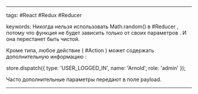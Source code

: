 ____

tags: #React #Redux #Reducer

keywords:
Никогда нельзя использовать Math.random() в #Reducer , потому что функция не будет зависить только от своих параметров . И она перестанет быть чистой.

Кроме типа, любое действие ( #Action ) может содержать дополнительную информацию :

store.dispatch({
	type: 'USER_LOGGED_IN',
	name: 'Arnold',
	role: 'admin'
});

Часто дополнительные параметры передают в поле payload.

_____

